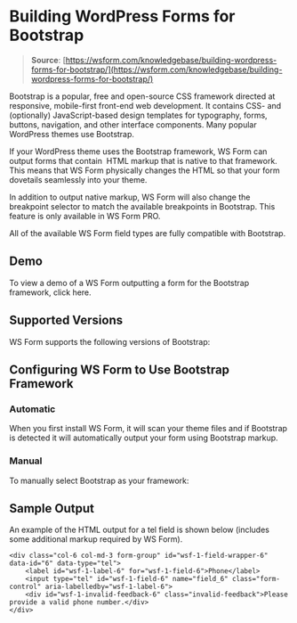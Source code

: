 # Building WordPress Forms for Bootstrap

> **Source**: [https://wsform.com/knowledgebase/building-wordpress-forms-for-bootstrap/](https://wsform.com/knowledgebase/building-wordpress-forms-for-bootstrap/)


Bootstrap is a popular, free and open-source CSS framework directed at responsive, mobile-first front-end web development. It contains CSS- and (optionally) JavaScript-based design templates for typography, forms, buttons, navigation, and other interface components. Many popular WordPress themes use Bootstrap.

If your WordPress theme uses the Bootstrap framework, WS Form can output forms that contain  HTML markup that is native to that framework. This means that WS Form physically changes the HTML so that your form dovetails seamlessly into your theme.

In addition to output native markup, WS Form will also change the breakpoint selector to match the available breakpoints in Bootstrap. This feature is only available in WS Form PRO.

All of the available WS Form field types are fully compatible with Bootstrap.

## Demo

To view a demo of a WS Form outputting a form for the Bootstrap framework, click here.

## Supported Versions

WS Form supports the following versions of Bootstrap:

## Configuring WS Form to Use Bootstrap Framework

### Automatic

When you first install WS Form, it will scan your theme files and if Bootstrap is detected it will automatically output your form using Bootstrap markup.

### Manual

To manually select Bootstrap as your framework:

## Sample Output

An example of the HTML output for a tel field is shown below (includes some additional markup required by WS Form).

```
<div class="col-6 col-md-3 form-group" id="wsf-1-field-wrapper-6" data-id="6" data-type="tel">
	<label id="wsf-1-label-6" for="wsf-1-field-6">Phone</label>
	<input type="tel" id="wsf-1-field-6" name="field_6" class="form-control" aria-labelledby="wsf-1-label-6">
	<div id="wsf-1-invalid-feedback-6" class="invalid-feedback">Please provide a valid phone number.</div>
</div>
```
